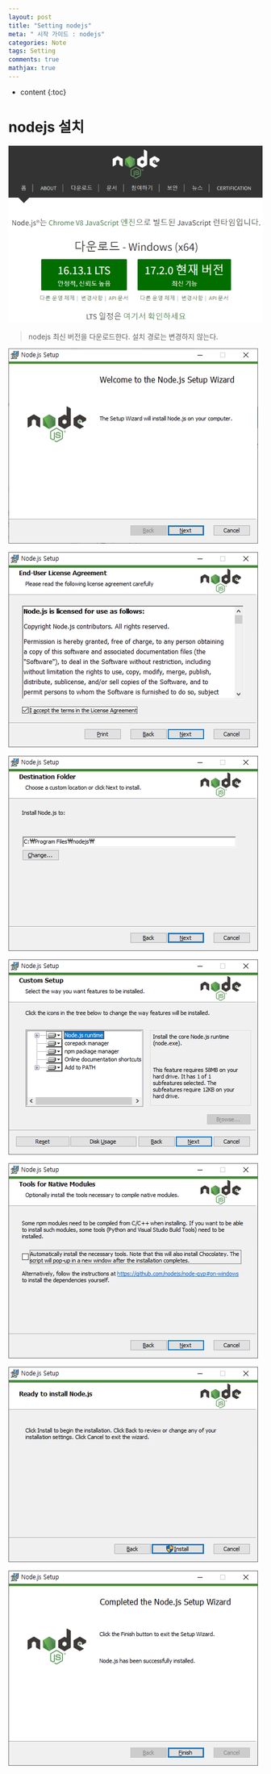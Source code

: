 ```yaml
---
layout: post
title: "Setting nodejs"
meta: " 시작 가이드 : nodejs"
categories: Note
tags: Setting
comments: true
mathjax: true
---
```




* content
{:toc}


# nodejs 설치

![](/img/nodejs/nodejs설치1.png)

> nodejs 최신 버전을 다운로드한다. 설치 경로는 변경하지 않는다.

![](/img/nodejs/nodejs설치2.png)

![](/img/nodejs/nodejs설치3.png)

![](/img/nodejs/nodejs설치4.png)

![](/img/nodejs/nodejs설치5.png)

![](/img/nodejs/nodejs설치6.png)

![](/img/nodejs/nodejs설치7.png)	

![](/img/nodejs/nodejs설치8.png)

